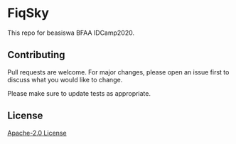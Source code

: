 # FiqSky

This repo for beasiswa BFAA IDCamp2020.

## Contributing
Pull requests are welcome. For major changes, please open an issue first to discuss what you would like to change.

Please make sure to update tests as appropriate.

## License
[Apache-2.0 License](https://www.apache.org/licenses/LICENSE-2.0)

